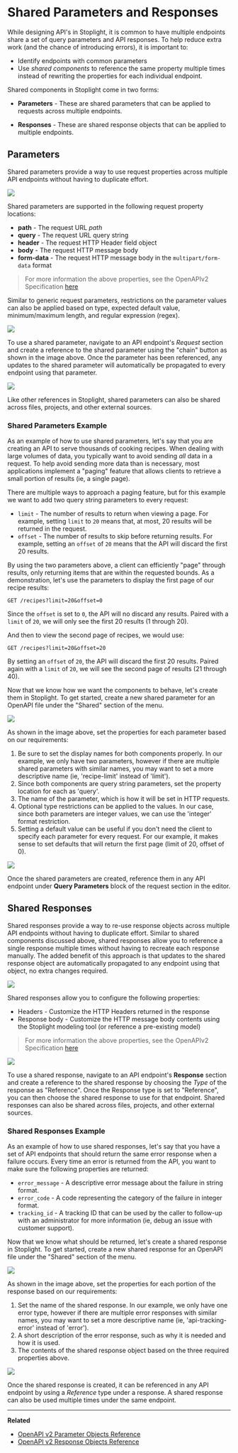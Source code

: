 # Shared Parameters and Responses

While designing API's in Stoplight, it is common to have multiple endpoints
share a set of query parameters and API responses. To help reduce extra
work (and the chance of introducing errors), it is important to: 

* Identify endpoints with common parameters 
* Use _shared components_ to reference the same property multiple times instead
  of rewriting the properties for each individual endpoint.

Shared components in Stoplight come in two forms:

* __Parameters__ - These are shared parameters that can be applied to requests
  across multiple endpoints.

* __Responses__ - These are shared response objects that can be applied to
  multiple endpoints.

## Parameters

Shared parameters provide a way to use request properties across multiple API
endpoints without having to duplicate effort.

![](../../assets/gifs/shared-params-responses-param.gif)

Shared parameters are supported in the following request property locations:

  * __path__ - The request URL _path_
  * __query__ - The request URL query string
  * __header__ - The request HTTP Header field object
  * __body__ - The request HTTP message body
  * __form-data__ - The request HTTP message body in the `multipart/form-data` format 

<!-- theme: info -->
> For more information the above properties, see the OpenAPIv2 Specification
  [here](https://github.com/OAI/OpenAPI-Specification/blob/master/versions/2.0.md#parameter-object)

Similar to generic request parameters, restrictions on the parameter values can
also be applied based on type, expected default value, minimum/maximum length,
and regular expression (regex).

![](../../assets/images/shared-params-responses.png)

To use a shared parameter, navigate to an API endpoint's _Request_ section and
create a reference to the shared parameter using the "chain" button as shown in
the image above. Once the parameter has been referenced, any updates to the
shared parameter will automatically be propagated to every endpoint using that
parameter.

![](../../assets/gifs/shared-params-responses-param2.gif)

Like other references in Stoplight, shared parameters can also be shared across
files, projects, and other external sources.

### Shared Parameters Example

As an example of how to use shared parameters, let's say that you are creating
an API to serve thousands of cooking recipes. When dealing with large volumes of
data, you typically want to avoid sending _all_ data in a request. To help avoid
sending more data than is necessary, most applications implement a "paging"
feature that allows clients to retrieve a small portion of results (ie, a single
page).

There are multiple ways to approach a paging feature, but for this example we
want to add two query string parameters to every request:

* `limit` - The number of results to return when viewing a page. For example,
  setting `limit` to `20` means that, at most, 20 results will be returned in the
  request.
* `offset` - The number of results to skip before returning results. For
  example, setting an `offset` of `20` means that the API will discard the first
  20 results.

By using the two parameters above, a client can efficiently "page" through
results, only returning items that are within the requested bounds. As a
demonstration, let's use the parameters to display the first page of our recipe
results:

```
GET /recipes?limit=20&offset=0
```

Since the `offset` is set to `0`, the API will no discard any results. Paired
with a `limit` of `20`, we will only see the first 20 results (1 through 20). 

And then
to view the second page of recipes, we would use:

```
GET /recipes?limit=20&offset=20
```

By setting an `offset` of `20`, the API will discard the first 20 results. Paired
again with a `limit` of `20`, we will see the second page of results (21 through
40).

Now that we know how we want the components to behave, let's create them in
Stoplight. To get started, create a new shared parameter for an OpenAPI file
under the "Shared" section of the menu.

![](../../assets/images/shared-params-responses2.png)

As shown in the image above, set the properties for each parameter based on our
requirements:

1. Be sure to set the display names for both components properly. In our
   example, we only have two parameters, however if there are multiple shared
   parameters with similar names, you may want to set a more descriptive name
   (ie, 'recipe-limit' instead of 'limit').
2. Since both components are query string parameters, set the property location
   for each as 'query'.
3. The name of the parameter, which is how it will be set in HTTP requests.
4. Optional type restrictions can be applied to the values. In our case, since
   both parameters are integer values, we can use the 'integer' format
   restriction.
5. Setting a default value can be useful if you don't need the client to specify
   each parameter for every request. For our example, it makes sense to set
   defaults that will return the first page (limit of 20, offset of 0).

![](../../assets/images/shared-params-responses3.png)

Once the shared parameters are created, reference them in any API endpoint under
__Query Parameters__ block of the request section in the editor.

## Shared Responses

Shared responses provide a way to re-use response objects across multiple API
endpoints without having to duplicate effort. Similar to shared components
discussed above, shared responses allow you to reference a single response
multiple times without having to recreate each response manually. The added
benefit of this approach is that updates to the shared response object are
automatically propagated to any endpoint using that object, no extra changes
required.

![](../../assets/gifs/shared-params-responses-response.gif)

Shared responses allow you to configure the following properties:

* Headers - Customize the HTTP Headers returned in the response
* Response body - Customize the HTTP message body contents using the Stoplight
  modeling tool (or reference a pre-existing model)

<!-- theme: info -->
> For more information the above properties, see the OpenAPIv2 Specification
  [here](https://github.com/OAI/OpenAPI-Specification/blob/master/versions/2.0.md#responseObject)

![](../../assets/gifs/shared-params-responses-response2.gif)

To use a shared response, navigate to an API endpoint's __Response__ section and
create a reference to the shared response by choosing the _Type_ of the response
as "Reference". Once the Response type is set to "Reference", you can then
choose the shared response to use for that endpoint. Shared responses can also
be shared across files, projects, and other external sources.

### Shared Responses Example

As an example of how to use shared responses, let's say that you have a set of
API endpoints that should return the same error response when a failure occurs.
Every time an error is returned from the API, you want to make sure the
following properties are returned:

* `error_message` - A descriptive error message about the failure in string format.
* `error_code` - A code representing the category of the failure in integer format.
* `tracking_id` - A tracking ID that can be used by the caller to follow-up with
  an administrator for more information (ie, debug an issue with customer
  support).

Now that we know what should be returned, let's create a shared response in
Stoplight. To get started, create a new shared response for an OpenAPI file
under the "Shared" section of the menu.

![](../../assets/images/shared-params-responses4.png)

As shown in the image above, set the properties for each portion of the response
based on our requirements:

1. Set the name of the shared response. In our example, we only have one error
   type, however if there are multiple error responses with similar names, you
   may want to set a more descriptive name (ie, 'api-tracking-error' instead of
   'error').
2. A short description of the error response, such as why it is needed and how
   it is used.
3. The contents of the shared response object based on the three required
   properties above.

![](../../assets/images/shared-params-responses5.png)

Once the shared response is created, it can be referenced in any API endpoint by
using a _Reference_ type under a response. A shared response can also be used
multiple times under the same endpoint.

***

**Related**

* [OpenAPI v2 Parameter Objects Reference](https://github.com/OAI/OpenAPI-Specification/blob/master/versions/2.0.md#parameter-object)
* [OpenAPI v2 Response Objects Reference](https://github.com/OAI/OpenAPI-Specification/blob/master/versions/2.0.md#responseObject)
